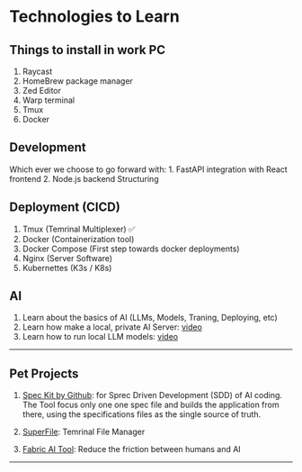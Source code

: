 # Technologies to Learn

## Things to install in work PC

1. Raycast
2. HomeBrew package manager
3. Zed Editor
4. Warp terminal
5. Tmux
6. Docker

## Development

Which ever we choose to go forward with:
    1. FastAPI integration with React frontend
    2. Node.js backend Structuring

## Deployment (CICD)

1. Tmux (Temrinal Multiplexer) ✅
2. Docker (Containerization tool)
2. Docker Compose (First step towards docker deployments)
3. Nginx (Server Software)
3. Kubernettes (K3s / K8s)

## AI

1. Learn about the basics of AI (LLMs, Models, Traning, Deploying, etc)
2. Learn how make a local, private AI Server: [video](https://www.youtube.com/watch?v=Wjrdr0NU4Sk)
3. Learn how to run local LLM models: [video](https://www.youtube.com/watch?v=7TR-FLWNVHY)

---

## Pet Projects
1. [Spec Kit by Github](https://www.youtube.com/watch?v=em3vIT9aUsg): for Sprec Driven Development (SDD) of AI coding. The Tool focus only one one spec file and builds the application from there, using the specifications files as the single source of truth.

2. [SuperFile](https://github.com/yorukot/superfile): Temrinal File Manager

3. [Fabric AI Tool](https://www.youtube.com/watch?v=UbDyjIIGaxQ): Reduce the friction between humans and AI

---

